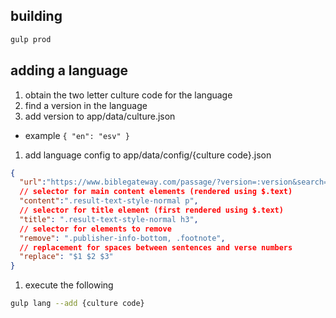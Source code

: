 ## building

````bash
gulp prod
````

## adding a language

1. obtain the two letter culture code for the language
1. find a version in the language
1. add version to app/data/culture.json
  * example `{ "en": "esv" }`
1. add language config to app/data/config/{culture code}.json

````json
{
  "url":"https://www.biblegateway.com/passage/?version=:version&search=:abbr+:chapter",
  // selector for main content elements (rendered using $.text)
  "content":".result-text-style-normal p",
  // selector for title element (first rendered using $.text)
  "title": ".result-text-style-normal h3",
  // selector for elements to remove
  "remove": ".publisher-info-bottom, .footnote",
  // replacement for spaces between sentences and verse numbers
  "replace": "$1 $2 $3"
}
````

1. execute the following

````bash
gulp lang --add {culture code}
````
